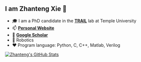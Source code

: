 <!--
**zzuxzt/zzuxzt** is a ✨ _special_ ✨ repository because its `README.md` (this file) appears on your GitHub profile.

Here are some ideas to get you started:

- 🔭 I’m currently working on ...
- 🌱 I’m currently learning ...
- 👯 I’m looking to collaborate on ...
- 🤔 I’m looking for help with ...
- 💬 Ask me about ...
- 📫 How to reach me: ...
- 😄 Pronouns: ...
- ⚡ Fun fact: ...
-->
## I am Zhanteng Xie 👋
- 🎓 I am a PhD candidate in the [**TRAIL**](https://sites.temple.edu/trail/) lab at Temple University
- 📫 [**Personal Website**](https://sites.google.com/site/zhantengxie/)
- 📖 [**Google Scholar**](https://scholar.google.com/citations?user=zeO96twAAAAJ&hl=en)
- 🔭 Robotics
- ❤  Program language: Python, C, C++, Matlab, Verilog

[![Zhanteng's GitHub Stats](https://awesome-github-stats.azurewebsites.net/user-stats/zzuxzt?cardType=octocat&theme=slateorange&preferLogin=false&Ring=DD2727)](https://git.io/awesome-stats-card)
